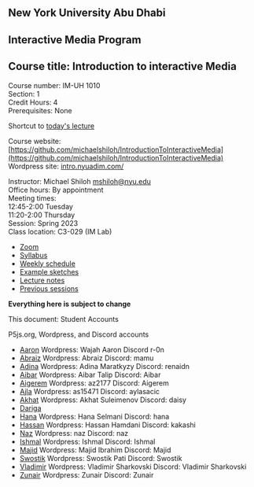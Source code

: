 ## New York University Abu Dhabi    
## Interactive Media Program    
## Course title: Introduction to interactive Media  
Course number: IM-UH 1010   
Section: 1    
Credit Hours: 4         
Prerequisites: None       

Shortcut to [today's lecture](lectureNotes.md/#todays-lecture)  

Course website: [https://github.com/michaelshiloh/IntroductionToInteractiveMedia](https://github.com/michaelshiloh/IntroductionToInteractiveMedia)      
Wordpress site: [intro.nyuadim.com/](https://intro.nyuadim.com/)

Instructor: Michael Shiloh mshiloh@nyu.edu    
Office hours: By appointment  
Meeting times:    
	12:45-2:00 Tuesday  
	11:20-2:00 Thursday     
Session: Spring 2023  
Class location: C3-029 (IM Lab)  
- [Zoom](TBA)
- [Syllabus](https://intro.nyuadim.com/syllabus/)  
- [Weekly schedule](https://intro.nyuadim.com/)
- [Example sketches](https://editor.p5js.org/michaelshiloh/sketches)
- [Lecture notes](lectureNotes.md)
- [Previous sessions](previousSessions/previousSessions.md)

**Everything here is subject to change**


This document: Student Accounts

P5js.org, Wordpress, and Discord accounts
- [Aaron](https://editor.p5js.org/r-0n/sketches) 
Wordpress: Wajah Aaron Discord r-0n
- [Abraiz](https://editor.p5js.org/mk7592/sketches) 
Wordpress: Abraiz Discord: mamu
- [Adina](https://editor.p5js.org/renaidn/sketches) 
Wordpress: Adina Maratkyzy Discord: renaidn
- [Aibar](https://editor.p5js.org/aibartt/sketches) 
Wordpress: Aibar Talip Discord: Aibar
- [Aigerem](https://editor.p5js.org/aigerimZhusubalieva/sketches) 
Wordpress: az2177 Discord: Aigerem
- [Ajla](https://editor.p5js.org/ajlasacic/sketches)
Wordpress: as15471 Discord: aylasacic
- [Akhat](https://editor.p5js.org/akhats/sketches) 
Wordpress: Akhat Suleimenov Discord: daisy
- [Dariga](https://editor.p5js.org/ds6058/sketches) 
- [Hana](https://editor.p5js.org/hs4311/sketches) 
Wordpress: Hana Selmani Discord: hana
- [Hassan](https://editor.p5js.org/mhh410/sketches)
Wordpress: Hassan Hamdani Discord: kakashi
- [Naz](https://editor.p5js.org/iremnaz/sketches) 
Wordpress: naz Discord: naz
- [Ishmal](https://editor.p5js.org/ishmal2000/sketches/) 
Wordpress: Ishmal Discord: Ishmal
- [Majid](https://editor.p5js.org/mi1171/sketches) 
Wordpress: Majid Ibrahim Discord: Majid
- [Swostik](https://editor.p5js.org/swostikpati/sketches) 
Wordpress: Swostik Pati Discord: Swostik
- [Vladimir](https://editor.p5js.org/vsharkovski/sketches) 
Wordpress: Vladimir Sharkovski Discord: Vladimir Sharkovski
- [Zunair](https://editor.p5js.org/mzv205/sketches) 
Wordpress: Zunair Discord: Zunair

